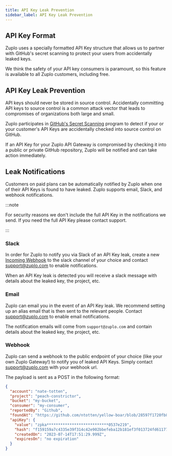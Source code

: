 ```yaml
---
title: API Key Leak Prevention
sidebar_label: API Key Leak Prevention
---
```


## API Key Format

Zuplo uses a specially formatted API Key structure that allows us to partner
with GitHub's secret scanning to protect your users from accidentally leaked
keys.

We think the safety of your API key consumers is paramount, so this feature is
available to all Zuplo customers, including free.

## API Key Leak Prevention

API keys should never be stored in source control. Accidentally committing API
keys to source control is a common attack vector that leads to compromises of
organizations both large and small.

Zuplo participates in
[GitHub's Secret Scanning](https://docs.github.com/en/code-security/secret-scanning/about-secret-scanning)
program to detect if your or your customer's API Keys are accidentally checked
into source control on GitHub.

If an API Key for your Zuplo API Gateway is compromised by checking it into a
public or private GitHub repository, Zuplo will be notified and can take action
immediately.

## Leak Notifications

Customers on paid plans can be automatically notified by Zuplo when one of their
API Keys is found to have leaked. Zuplo supports email, Slack, and webhook
notifications.

:::note

For security reasons we don't include the full API Key in the notifications we
send. If you need the full API Key please contact support.

:::

### Slack

In order for Zuplo to notify you via Slack of an API Key leak, create a new
[Incoming Webhook](https://api.slack.com/messaging/webhooks) to the slack
channel of your choice and contact support@zuplo.com to enable notifications.

When an API Key leak is detected you will receive a slack message with details
about the leaked key, the project, etc.

### Email

Zuplo can email you in the event of an API Key leak. We recommend setting up an
alias email that is then sent to the relevant people. Contact support@zuplo.com
to enable email notifications.

The notification emails will come from `support@zuplo.com` and contain details
about the leaked key, the project, etc.

### Webhook

Zuplo can send a webhook to the public endpoint of your choice (like your own
Zuplo Gateway!) to notify you of leaked API Keys. Simply contact
support@zuplo.com with your webhook url.

The payload is sent as a POST in the following format:

```json
{
  "account": "nate-totten",
  "project": "peach-constrictor",
  "bucket": "my-bucket",
  "consumer": "my-consumer",
  "reportedBy": "Github",
  "foundAt": "https://github.com/ntotten/yellow-boar/blob/28597f1720fb8f5eafd7e5e68aceab2f3754e970/README.md",
  "apiKey": {
    "value": "zpka***************************0537e219",
    "hash": "f159159a7c4335e39f314c42e902bbefeba12b181ef3f013724fd61177616a08",
    "createdOn": "2023-07-14T17:51:29.999Z",
    "expiresOn": "no expiration"
  }
}
```
